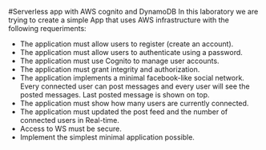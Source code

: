 #Serverless app with AWS cognito and DynamoDB
In this laboratory we are trying to create a simple App that uses AWS infrastructure with the following requeriments:
* The application must allow users to register (create an account).
* The application must allow users to authenticate using a password.
* The application must use Cognito to manage user accounts.
* The application must grant integrity and authorization.
* The application implements a minimal facebook-like social network. Every connected user can post messages and every user will see the posted messages. Last posted message is shown on top.
* The application must show how many users are currently connected.
* The application must updated the post feed and the number of connected users in Real-time.
* Access to WS must be secure.
* Implement the simplest minimal application possible.

